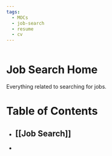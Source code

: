 ```yaml
---
tags:
  - MOCs
  - job-search
  - resume
  - cv
---
```

```folder-index-content
```
# Job Search Home

Everything related to searching for jobs.

# Table of Contents
- ## [[Job Search]]
- 